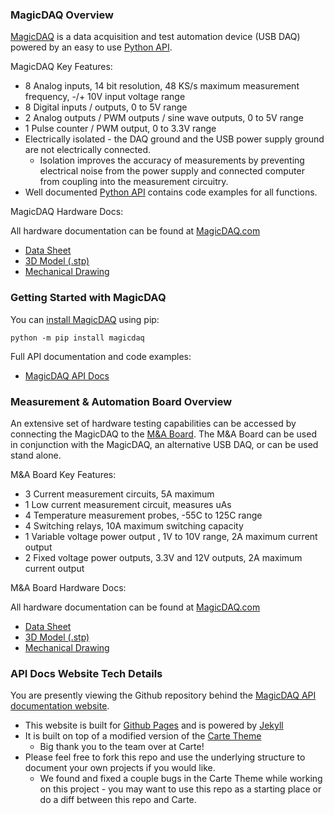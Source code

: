 ### MagicDAQ Overview

[MagicDAQ](https://www.magicdaq.com/) is a data acquisition and test automation device (USB DAQ) powered by an easy to use [Python API](https://magicdaq.github.io/magicdaq_docs/).

MagicDAQ Key Features:

* 8 Analog inputs, 14 bit resolution, 48 KS/s maximum measurement frequency, -/+ 10V input voltage range
* 8 Digital inputs / outputs, 0 to 5V range
* 2 Analog outputs / PWM outputs / sine wave outputs, 0 to 5V range
* 1 Pulse counter / PWM output, 0 to 3.3V range 
* Electrically isolated - the DAQ ground and the USB power supply ground are not electrically connected. 
    * Isolation improves the accuracy of measurements by preventing electrical noise from the power supply and connected computer from coupling into the measurement circuitry.
* Well documented [Python API](https://magicdaq.github.io/magicdaq_docs/) contains code examples for all functions.

MagicDAQ Hardware Docs:

All hardware documentation can be found at [MagicDAQ.com](https://www.magicdaq.com/product/magic-daq/)

* [Data Sheet](https://www.magicdaq.com/wp-content/uploads/2020/06/MagicDAQDataSheetREV10.pdf)
* [3D Model (.stp)](https://www.magicdaq.com/wp-content/uploads/2020/06/MDAQ300STEPModelREV10.zip)
* [Mechanical Drawing](https://www.magicdaq.com/wp-content/uploads/2020/06/MagicDAQMDAQ300MechanicalDRWREV10.pdf)

### Getting Started with MagicDAQ

You can [install MagicDAQ](https://magicdaq.github.io/magicdaq_docs/#/Install_MagicDAQ) using pip:
```
python -m pip install magicdaq
```

Full API documentation and code examples:

* [MagicDAQ API Docs](https://magicdaq.github.io/magicdaq_docs/)

### Measurement & Automation Board Overview

An extensive set of hardware testing capabilities can be accessed by connecting the MagicDAQ to the [M&A Board](https://www.magicdaq.com/product/ma-board-full-kit/). The M&A Board can be used in conjunction with the MagicDAQ, an alternative USB DAQ, or can be used stand alone.

M&A Board Key Features:

* 3 Current measurement circuits, 5A maximum
* 1 Low current measurement circuit, measures uAs
* 4 Temperature measurement probes, -55C to 125C range
* 4 Switching relays, 10A maximum switching capacity
* 1 Variable voltage power output , 1V to 10V range, 2A maximum current output
* 2 Fixed voltage power outputs, 3.3V and 12V outputs, 2A maximum current output

M&A Board Hardware Docs:

All hardware documentation can be found at [MagicDAQ.com](https://www.magicdaq.com/product/ma-board-full-kit/)

* [Data Sheet](https://www.magicdaq.com/wp-content/uploads/2020/07/MABoardDataSheetREV10.pdf)
* [3D Model (.stp)](https://www.magicdaq.com/wp-content/uploads/2020/07/MABoard3DModels.zip)
* [Mechanical Drawing](https://www.magicdaq.com/wp-content/uploads/2020/07/MABoardMDAQ350MechanicalDRWREV10.pdf)

### API Docs Website Tech Details

You are presently viewing the Github repository behind the [MagicDAQ API documentation website](https://magicdaq.github.io/magicdaq_docs/).

* This website is built for [Github Pages](https://pages.github.com/) and is powered by [Jekyll](https://jekyllrb.com/)
* It is built on top of a modified version of the [Carte Theme](https://github.com/Wiredcraft/carte)
    * Big thank you to the team over at Carte!
* Please feel free to fork this repo and use the underlying structure to document your own projects if you would like.
    * We found and fixed a couple bugs in the Carte Theme while working on this project - you may want to use this repo as a starting place or do a diff between this repo and Carte.